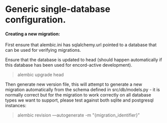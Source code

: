 # Generic single-database configuration.

#### Creating a new migration:

First ensure that alembic.ini has sqlalchemy.url pointed to a
database that can be used for verifying migrations.

Ensure that the database is updated to head (should happen automatically
if this database has been used for encord-active development).

> alembic upgrade head

Then generate new version file, this will attempt to generate a new migration
automatically from the schema defined in src/db/models.py - it is normally correct
but for the migration to work correctly on all database types we want to support, please test
against both sqlite and postgresql instances:

> alembic revision —autogenerate -m "{migration_identifier}”